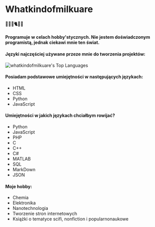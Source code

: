 # Whatkindofmilkuare
#### 🧑‍🔬🎱🐈🧑‍💻
#### Programuje w celach hobby'stycznych. Nie jestem doświadczonym programistą, jednak ciekawi mnie ten świat.

#### Języki najczęściej używane przeze mnie do tworzenia projektów:
![whatkindofmilkuare's Top Languages](https://github-readme-stats.vercel.app/api/top-langs/?username=whatkindofmilkuare&theme=cobalt&show_icons=true&hide_border=true&layout=compact)

#### Posiadam podstawowe umiejętności w następujących językach:
- HTML
- CSS
- Python
- JavaScript

#### Umiejętności w jakich językach chciałbym rowijać?
- Python
- JavaScript
- PHP
- C
- C++
- C#
- MATLAB
- SQL
- MarkDown
- JSON

#### Moje hobby:
- Chemia
- Elektronika
- Nanotechnologia
- Tworzenie stron internetowych
- Książki o tematyce scifi, nonfiction i popularnonaukowe
